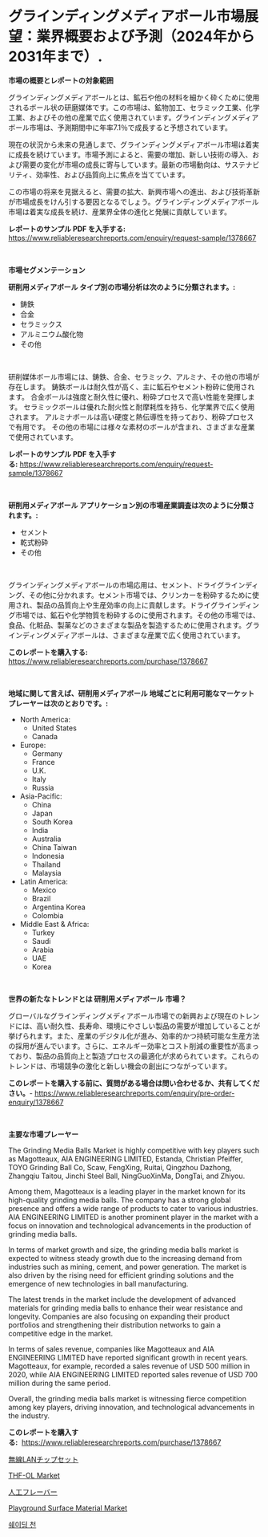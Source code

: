 <p><h1>グラインディングメディアボール市場展望：業界概要および予測（2024年から2031年まで）.</h1></p><p><strong>市場の概要とレポートの対象範囲</strong></p>
<p><p>グラインディングメディアボールとは、鉱石や他の材料を細かく砕くために使用されるボール状の研磨媒体です。この市場は、鉱物加工、セラミック工業、化学工業、およびその他の産業で広く使用されています。グラインディングメディアボール市場は、予測期間中に年率7.1％で成長すると予想されています。</p><p>現在の状況から未来の見通しまで、グラインディングメディアボール市場は着実に成長を続けています。市場予測によると、需要の増加、新しい技術の導入、および需要の変化が市場の成長に寄与しています。最新の市場動向は、サステナビリティ、効率性、および品質向上に焦点を当てています。</p><p>この市場の将来を見据えると、需要の拡大、新興市場への進出、および技術革新が市場成長をけん引する要因となるでしょう。グラインディングメディアボール市場は着実な成長を続け、産業界全体の進化と発展に貢献しています。</p></p>
<p><strong>レポートのサンプル PDF を入手する:</strong> <a href="https://www.reliableresearchreports.com/enquiry/request-sample/1378667">https://www.reliableresearchreports.com/enquiry/request-sample/1378667</a></p>
<p>&nbsp;</p>
<p><strong>市場セグメンテーション</strong></p>
<p><strong>研削用メディアボール タイプ別の市場分析は次のように分類されます。:</strong></p>
<p><ul><li>鋳鉄</li><li>合金</li><li>セラミックス</li><li>アルミニウム酸化物</li><li>その他</li></ul></p>
<p>&nbsp;</p>
<p><p>研削媒体ボール市場には、鋳鉄、合金、セラミック、アルミナ、その他の市場が存在します。 鋳鉄ボールは耐久性が高く、主に鉱石やセメント粉砕に使用されます。 合金ボールは強度と耐久性に優れ、粉砕プロセスで高い性能を発揮します。 セラミックボールは優れた耐火性と耐摩耗性を持ち、化学業界で広く使用されます。 アルミナボールは高い硬度と熱伝導性を持っており、粉砕プロセスで有用です。 その他の市場には様々な素材のボールが含まれ、さまざまな産業で使用されています。</p></p>
<p><strong>レポートのサンプル PDF を入手する:</strong>&nbsp;<a href="https://www.reliableresearchreports.com/enquiry/request-sample/1378667">https://www.reliableresearchreports.com/enquiry/request-sample/1378667</a></p>
<p>&nbsp;</p>
<p><strong> 研削用メディアボール アプリケーション別の市場産業調査は次のように分類されます。:</strong></p>
<p><ul><li>セメント</li><li>乾式粉砕</li><li>その他</li></ul></p>
<p>&nbsp;</p>
<p><p>グラインディングメディアボールの市場応用は、セメント、ドライグラインディング、その他に分かれます。セメント市場では、クリンカーを粉砕するために使用され、製品の品質向上や生産効率の向上に貢献します。ドライグラインディング市場では、鉱石や化学物質を粉砕するのに使用されます。その他の市場では、食品、化粧品、製薬などのさまざまな製品を製造するために使用されます。グラインディングメディアボールは、さまざまな産業で広く使用されています。</p></p>
<p><strong>このレポートを購入する:</strong>&nbsp; <a href="https://www.reliableresearchreports.com/purchase/1378667">https://www.reliableresearchreports.com/purchase/1378667</a></p>
<p>&nbsp;</p>
<p><strong>地域に関して言えば、研削用メディアボール 地域ごとに利用可能なマーケットプレーヤーは次のとおりです。:</strong></p>
<p><ul>
    <li>
        North America:
        <ul>
            <li>United States</li>
            <li>Canada</li>
        </ul>
    </li>
    <li>
        Europe:
        <ul>
            <li>Germany</li>
            <li>France</li>
            <li>U.K.</li>
            <li>Italy</li>
            <li>Russia</li>
        </ul>
    </li>
    <li>
        Asia-Pacific:
        <ul>
            <li>China</li>
            <li>Japan</li>
            <li>South Korea</li>
            <li>India</li>
            <li>Australia</li>
            <li>China Taiwan</li>
            <li>Indonesia</li>
            <li>Thailand</li>
            <li>Malaysia</li>
        </ul>
    </li>
    <li>
        Latin America:
        <ul>
            <li>Mexico</li>
            <li>Brazil</li>
            <li>Argentina Korea</li>
            <li>Colombia</li>
        </ul>
    </li>
    <li>
        Middle East & Africa:
        <ul>
            <li>Turkey</li>
            <li>Saudi</li>
            <li>Arabia</li>
            <li>UAE</li>
            <li>Korea</li>
        </ul>
    </li>
    </ul></p>
<p>&nbsp;</p>
<p><strong>世界の新たなトレンドとは 研削用メディアボール 市場？</strong></p>
<p><p>グローバルなグラインディングメディアボール市場での新興および現在のトレンドには、高い耐久性、長寿命、環境にやさしい製品の需要が増加していることが挙げられます。また、産業のデジタル化が進み、効率的かつ持続可能な生産方法の採用が進んでいます。さらに、エネルギー効率とコスト削減の重要性が高まっており、製品の品質向上と製造プロセスの最適化が求められています。これらのトレンドは、市場競争の激化と新しい機会の創出につながっています。</p></p>
<p><strong>このレポートを購入する前に、質問がある場合は問い合わせるか、共有してください。</strong>- <a href="https://www.reliableresearchreports.com/enquiry/pre-order-enquiry/1378667">https://www.reliableresearchreports.com/enquiry/pre-order-enquiry/1378667</a></p>
<p>&nbsp;</p>
<p><strong>主要な市場プレーヤー</strong></p>
<p><p>The Grinding Media Balls Market is highly competitive with key players such as Magotteaux, AIA ENGINEERING LIMITED, Estanda, Christian Pfeiffer, TOYO Grinding Ball Co, Scaw, FengXing, Ruitai, Qingzhou Dazhong, Zhangqiu Taitou, Jinchi Steel Ball, NingGuoXinMa, DongTai, and Zhiyou. </p><p>Among them, Magotteaux is a leading player in the market known for its high-quality grinding media balls. The company has a strong global presence and offers a wide range of products to cater to various industries. AIA ENGINEERING LIMITED is another prominent player in the market with a focus on innovation and technological advancements in the production of grinding media balls.</p><p>In terms of market growth and size, the grinding media balls market is expected to witness steady growth due to the increasing demand from industries such as mining, cement, and power generation. The market is also driven by the rising need for efficient grinding solutions and the emergence of new technologies in ball manufacturing.</p><p>The latest trends in the market include the development of advanced materials for grinding media balls to enhance their wear resistance and longevity. Companies are also focusing on expanding their product portfolios and strengthening their distribution networks to gain a competitive edge in the market.</p><p>In terms of sales revenue, companies like Magotteaux and AIA ENGINEERING LIMITED have reported significant growth in recent years. Magotteaux, for example, recorded a sales revenue of USD 500 million in 2020, while AIA ENGINEERING LIMITED reported sales revenue of USD 700 million during the same period.</p><p>Overall, the grinding media balls market is witnessing fierce competition among key players, driving innovation, and technological advancements in the industry.</p></p>
<p><strong>このレポートを購入する:</strong>&nbsp;&nbsp;<a href="https://www.reliableresearchreports.com/purchase/1378667">https://www.reliableresearchreports.com/purchase/1378667</a></p>
<p><p><a href="https://medium.com/@elishelacruz56456/wi-fi%E3%83%81%E3%83%83%E3%83%97%E3%82%BB%E3%83%83%E3%83%88%E5%B8%82%E5%A0%B4-%E5%B8%82%E5%A0%B4cagr-%E5%B8%82%E5%A0%B4%E5%8B%95%E5%90%91-%E3%81%8A%E3%82%88%E3%81%B3%E6%88%90%E9%95%B7%E6%88%A6%E7%95%A5%E3%81%AB%E9%96%A2%E3%81%99%E3%82%8B%E6%B4%9E%E5%AF%9F-115fd296ee6f">無線LANチップセット</a></p><p><a href="https://github.com/provorikovar/Market-Research-Report-List-3/blob/main/thf-ol-market.md">THF-OL Market</a></p><p><a href="https://github.com/cbigkbh02719/Market-Research-Report-List-1/blob/main/8689578697.md">人工フレーバー</a></p><p><a href="https://issuu.com/reportprime-2/docs/playground-surface-material-market-size-2030.pptx">Playground Surface Material Market</a></p><p><a href="https://github.com/vsr06p4p49/Market-Research-Report-List-1/blob/main/8914649389.md">쉐이딩 천</a></p></p>